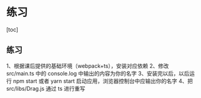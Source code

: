 # 练习

[toc]

## 练习

1、根据课后提供的基础环境（webpack+ts），安装对应依赖
2、修改 src/main.ts 中的 console.log 中输出的内容为你的名字
3、安装完以后，以后运行 npm start 或者 yarn start 启动应用，浏览器控制台中应输出你的名字
4、把 src/libs/Drag.js 通过 ts 进行重写